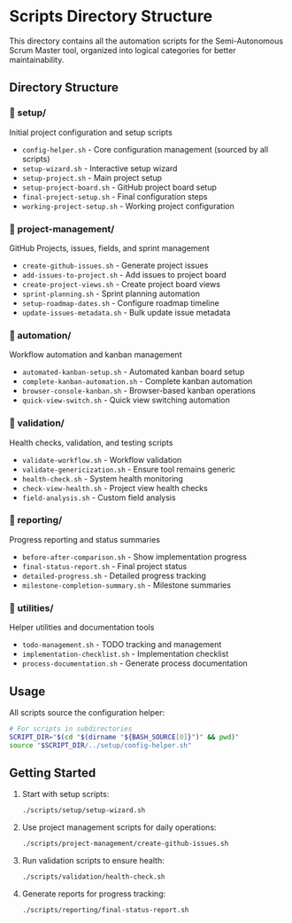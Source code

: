 # Scripts Directory Structure

This directory contains all the automation scripts for the Semi-Autonomous Scrum Master tool, organized into logical categories for better maintainability.

## Directory Structure

### 📁 setup/
Initial project configuration and setup scripts
- `config-helper.sh` - Core configuration management (sourced by all scripts)
- `setup-wizard.sh` - Interactive setup wizard
- `setup-project.sh` - Main project setup
- `setup-project-board.sh` - GitHub project board setup
- `final-project-setup.sh` - Final configuration steps
- `working-project-setup.sh` - Working project configuration

### 📁 project-management/
GitHub Projects, issues, fields, and sprint management
- `create-github-issues.sh` - Generate project issues
- `add-issues-to-project.sh` - Add issues to project board
- `create-project-views.sh` - Create project board views
- `sprint-planning.sh` - Sprint planning automation
- `setup-roadmap-dates.sh` - Configure roadmap timeline
- `update-issues-metadata.sh` - Bulk update issue metadata

### 📁 automation/
Workflow automation and kanban management
- `automated-kanban-setup.sh` - Automated kanban board setup
- `complete-kanban-automation.sh` - Complete kanban automation
- `browser-console-kanban.sh` - Browser-based kanban operations
- `quick-view-switch.sh` - Quick view switching automation

### 📁 validation/
Health checks, validation, and testing scripts
- `validate-workflow.sh` - Workflow validation
- `validate-genericization.sh` - Ensure tool remains generic
- `health-check.sh` - System health monitoring
- `check-view-health.sh` - Project view health checks
- `field-analysis.sh` - Custom field analysis

### 📁 reporting/
Progress reporting and status summaries
- `before-after-comparison.sh` - Show implementation progress
- `final-status-report.sh` - Final project status
- `detailed-progress.sh` - Detailed progress tracking
- `milestone-completion-summary.sh` - Milestone summaries

### 📁 utilities/
Helper utilities and documentation tools
- `todo-management.sh` - TODO tracking and management
- `implementation-checklist.sh` - Implementation checklist
- `process-documentation.sh` - Generate process documentation

## Usage

All scripts source the configuration helper:
```bash
# For scripts in subdirectories
SCRIPT_DIR="$(cd "$(dirname "${BASH_SOURCE[0]}")" && pwd)"
source "$SCRIPT_DIR/../setup/config-helper.sh"
```

## Getting Started

1. Start with setup scripts:
   ```bash
   ./scripts/setup/setup-wizard.sh
   ```

2. Use project management scripts for daily operations:
   ```bash
   ./scripts/project-management/create-github-issues.sh
   ```

3. Run validation scripts to ensure health:
   ```bash
   ./scripts/validation/health-check.sh
   ```

4. Generate reports for progress tracking:
   ```bash
   ./scripts/reporting/final-status-report.sh
   ```
